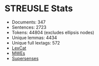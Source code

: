 STREUSLE Stats
==============

* Documents:                347
* Sentences:               2723
* Tokens:                 44804 (excludes ellipsis nodes)
* Unique lemmas:           4434
* Unique full lextags:      572
* [LexCat](LEXCAT.txt)
* [MWEs](MWES.txt)
* [Supersenses](SUPERSENSES.txt)
